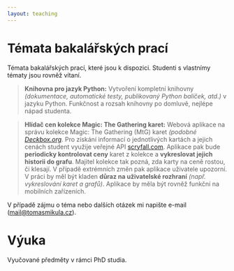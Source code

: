 ```yaml
---
layout: teaching
---
```


# Témata bakalářských prací
Témata bakalářských prací, které jsou k dispozici. Studenti s vlastnímy tématy jsou rovněž vítaní.

> **Knihovna pro jazyk Python:**
> Vytvoření kompletní knihovny *(dokumentace, automatické testy, publikovaný Python balíček, atd.)* v jazyku Python.
> Funkčnost a rozsah knihovny po domluvě, nejlépe nápad studenta.

> **Hlídač cen kolekce Magic: The Gathering karet:**
> Webová aplikace na správu kolekce Magic: The Gathering (MtG) karet *(podobné [Deckbox.org](https://deckbox.org)*. Pro získání informací o jednotlivých kartách a jejich cenách student využije veřejné API [scryfall.com](https://scryfall.com). Aplikace pak bude **periodicky kontrolovat ceny** karet z kolekce a **vykreslovat jejich historii do grafu**. Majitel kolekce tak pozná, zda karty na ceně rostou, či klesají. V případě extrémních změn pak aplikace uživatele upozorní. V práci by měl být kladen **důraz na uživatelské rozhraní** *(např. vykreslování karet a grafů)*. Aplikace by měla být rovněž funkční na mobilních zařízeních.

V případě zájmu o téma nebo dalších otázek mi napište e-mail ([mail@tomasmikula.cz](mailto:mail@tomasmikula.cz)).


# Výuka

Vyučované předměty v rámci PhD studia.
